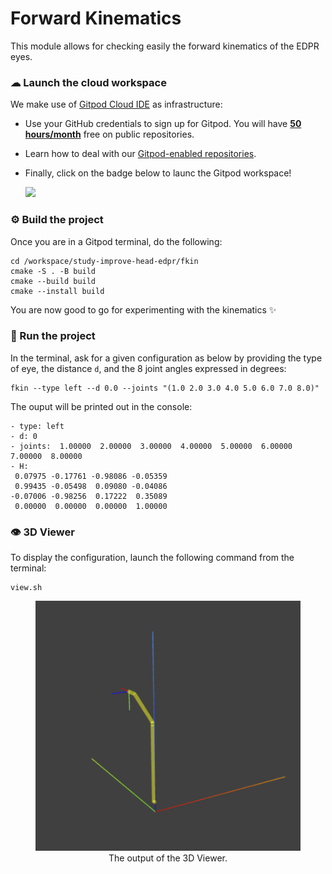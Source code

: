 Forward Kinematics
==================

This module allows for checking easily the forward kinematics of the
EDPR eyes.

### ☁ Launch the cloud workspace
We make use of [Gitpod Cloud IDE](https://gitpod.io) as infrastructure:
- Use your GitHub credentials to sign up for Gitpod. You will have [**50 hours/month**](https://www.gitpod.io/pricing) free on public repositories.
- Learn how to deal with our [Gitpod-enabled repositories](https://github.com/robotology/community/discussions/459).
- Finally, click on the badge below to launc the Gitpod workspace!
  
  [![](https://gitpod.io/button/open-in-gitpod.svg)](https://gitpod.io/#https://github.com/icub-tech-iit/study-improve-head-edpr/tree/code)

### ⚙ Build the project
Once you are in a Gitpod terminal, do the following:
```console
cd /workspace/study-improve-head-edpr/fkin
cmake -S . -B build
cmake --build build
cmake --install build
```

You are now good to go for experimenting with the kinematics ✨

### 🔘 Run the project
In the terminal, ask for a given configuration as below by providing the
type of eye, the distance `d`, and the 8 joint angles expressed in degrees:
```console
fkin --type left --d 0.0 --joints "(1.0 2.0 3.0 4.0 5.0 6.0 7.0 8.0)"
``` 

The ouput will be printed out in the console:
```console
- type: left
- d: 0
- joints:  1.00000  2.00000  3.00000  4.00000  5.00000  6.00000  7.00000  8.00000
- H:
 0.07975 -0.17761 -0.98086 -0.05359
 0.99435 -0.05498  0.09080 -0.04086
-0.07006 -0.98256  0.17222  0.35089
 0.00000  0.00000  0.00000  1.00000
```

### 👁 3D Viewer
To display the configuration, launch the following command from the terminal:
```console
view.sh
```

<div align="center">
    <figure>
        <img height="400" src="./assets/viewer.png"/>
        <figcaption>The output of the 3D Viewer.</figcaption>
    </figure>
</div>
